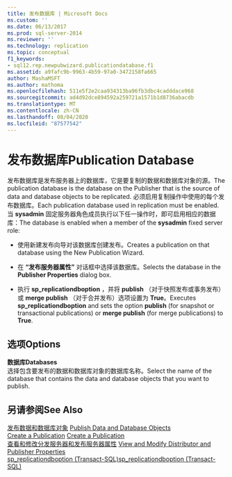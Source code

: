 ```yaml
---
title: 发布数据库 | Microsoft Docs
ms.custom: ''
ms.date: 06/13/2017
ms.prod: sql-server-2014
ms.reviewer: ''
ms.technology: replication
ms.topic: conceptual
f1_keywords:
- sql12.rep.newpubwizard.publicationdatabase.f1
ms.assetid: a9fafc9b-9963-4b59-97a0-3472158fa665
author: MashaMSFT
ms.author: mathoma
ms.openlocfilehash: 511e5f2e2caa934313ba96fb3dbc4cadddace968
ms.sourcegitcommit: ad4d92dce894592a259721a1571b1d8736abacdb
ms.translationtype: MT
ms.contentlocale: zh-CN
ms.lasthandoff: 08/04/2020
ms.locfileid: "87577542"
---
```

# <a name="publication-database"></a><span data-ttu-id="19666-102">发布数据库</span><span class="sxs-lookup"><span data-stu-id="19666-102">Publication Database</span></span>
  <span data-ttu-id="19666-103">发布数据库是发布服务器上的数据库，它是要复制的数据和数据库对象的源。</span><span class="sxs-lookup"><span data-stu-id="19666-103">The publication database is the database on the Publisher that is the source of data and database objects to be replicated.</span></span> <span data-ttu-id="19666-104">必须启用复制操作中使用的每个发布数据库。</span><span class="sxs-lookup"><span data-stu-id="19666-104">Each publication database used in replication must be enabled.</span></span> <span data-ttu-id="19666-105">当 **sysadmin** 固定服务器角色成员执行以下任一操作时，即可启用相应的数据库：</span><span class="sxs-lookup"><span data-stu-id="19666-105">The database is enabled when a member of the **sysadmin** fixed server role:</span></span>  
  
-   <span data-ttu-id="19666-106">使用新建发布向导对该数据库创建发布。</span><span class="sxs-lookup"><span data-stu-id="19666-106">Creates a publication on that database using the New Publication Wizard.</span></span>  
  
-   <span data-ttu-id="19666-107">在 **“发布服务器属性”** 对话框中选择该数据库。</span><span class="sxs-lookup"><span data-stu-id="19666-107">Selects the database in the **Publisher Properties** dialog box.</span></span>  
  
-   <span data-ttu-id="19666-108">执行 **sp_replicationdboption** ，并将 **publish** （对于快照发布或事务发布）或 **merge publish** （对于合并发布）选项设置为 **True**。</span><span class="sxs-lookup"><span data-stu-id="19666-108">Executes **sp_replicationdboption** and sets the option **publish** (for snapshot or transactional publications) or **merge publish** (for merge publications) to **True**.</span></span>  
  
## <a name="options"></a><span data-ttu-id="19666-109">选项</span><span class="sxs-lookup"><span data-stu-id="19666-109">Options</span></span>  
 <span data-ttu-id="19666-110">**数据库**</span><span class="sxs-lookup"><span data-stu-id="19666-110">**Databases**</span></span>  
 <span data-ttu-id="19666-111">选择包含要发布的数据和数据库对象的数据库名称。</span><span class="sxs-lookup"><span data-stu-id="19666-111">Select the name of the database that contains the data and database objects that you want to publish.</span></span>  
  
## <a name="see-also"></a><span data-ttu-id="19666-112">另请参阅</span><span class="sxs-lookup"><span data-stu-id="19666-112">See Also</span></span>  
 <span data-ttu-id="19666-113">[发布数据和数据库对象](publish/publish-data-and-database-objects.md) </span><span class="sxs-lookup"><span data-stu-id="19666-113">[Publish Data and Database Objects](publish/publish-data-and-database-objects.md) </span></span>  
 <span data-ttu-id="19666-114">[Create a Publication](publish/create-a-publication.md) </span><span class="sxs-lookup"><span data-stu-id="19666-114">[Create a Publication](publish/create-a-publication.md) </span></span>  
 <span data-ttu-id="19666-115">[查看和修改分发服务器和发布服务器属性](view-and-modify-distributor-and-publisher-properties.md) </span><span class="sxs-lookup"><span data-stu-id="19666-115">[View and Modify Distributor and Publisher Properties](view-and-modify-distributor-and-publisher-properties.md) </span></span>  
 [<span data-ttu-id="19666-116">sp_replicationdboption (Transact-SQL)</span><span class="sxs-lookup"><span data-stu-id="19666-116">sp_replicationdboption &#40;Transact-SQL&#41;</span></span>](/sql/relational-databases/system-stored-procedures/sp-replicationdboption-transact-sql)  
  
  
